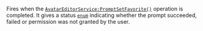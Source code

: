 Fires when the [`AvatarEditorService:PromptSetFavorite()`](https://create.roblox.com/docs/reference/engine/classes/AvatarEditorService#PromptSetFavorite) operation
is completed. It gives a status [`enum`](https://create.roblox.com/docs/reference/engine/enums/AvatarPromptResult) indicating
whether the prompt succeeded, failed or permission was not granted by the
user.